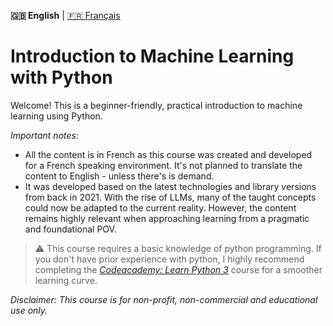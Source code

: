 **🇬🇧 English** | [🇫🇷 Français](README.md)

# Introduction to Machine Learning with Python

Welcome! This is a beginner-friendly, practical introduction to machine learning using Python.

*Important notes*: 
- All the content is in French as this course was created and developed for a French speaking environment. It's not planned to translate the content to English - unless there's is demand.
- It was developed based on the latest technologies and library versions from back in 2021. With the rise of LLMs, many of the taught concepts could now be adapted to the current reality. However, the content remains highly relevant when approaching learning from a pragmatic and foundational POV.

> ⚠️ This course requires a basic knowledge of python programming. If you don't have prior experience with python, I highly recommend completing the *[Codeacademy: Learn Python 3](https://www.codecademy.com/learn/learn-python-3)* course for a smoother learning curve.

*Disclaimer: This course is for non-profit, non-commercial and educational use only.*
